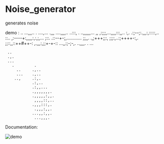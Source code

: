 # Noise_generator
generates noise 


demo :
              ..      ...,,,..
               .      ....,...
            .,,,    ....,,,,..
           ..:::, . ..,,,,,,...
,,         ,:;;;,...,,,,:::,,..
:,.       .:;--;:.,,,:,:::::,..
::..     ,:----+:,,,,,:,:,;,...
;::.    .::--+-;,............
;;,,.  .,;+++;;:,
;;;:,..:;++++-:,.
;;::,,::++#++-:
,.,,,:,;;+-+-::
   ...,,:;-;-,.
       ..,,,,.
        . ...

     ..
     .,.
     ...
       .         .
         ..     .,..
         ...    .,..
        ..,     .:,.
                .:,..
                .:,,...
                .,,,,,,,.
                .,,,,,:,,.
                 ,,,,::,..
                .,,,:::,.
                 .,,,:,,.               
                ...,,:,,.
                 ...,,,.





Documentation: 

                
![demo](https://github.com/SavageDud/Noise_generator/assets/67841707/bfbe8576-37e6-41c7-877d-173ba244d110)
